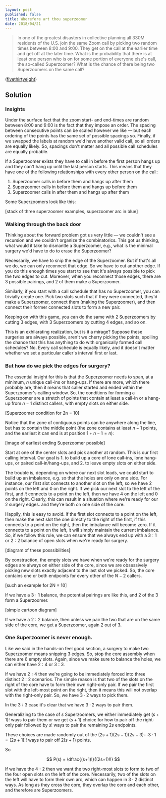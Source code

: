 ```yaml
---
layout: post
published: false
title: Wherefore art thou superzoomer
date: 2018/04/21
---
```


>In one of the greatest disasters in collective planning all 330M residents of the U.S. join the same Zoom call by picking two random times between 8:00 and 9:00. They get on the call at the earlier time and get off at the later time. What is the probability that there is at least one person who is on for some portion of everyone else's call, the so-called Superzoomer? What is the chance of there being two Superzoomers on the same call?

<!--more-->

([fivethirtyeight](https://fivethirtyeight.com/features/can-you-join-the-worlds-biggest-zoom-call/))

## Solution

### Insights

Under the surface fact that the zoom start- and end-times are random between 8:00 and 9:00 is the fact that they impose an order. The spacing between consecutive points can be scaled however we like — but each ordering of the points has the same set of possible spacings so. Finally, if we swapped the labels at random we'd have another valid call, so all orders are equally likely. So, spacings don't matter and all possible call schedules are equally probable.

If a Superzoomer exists they have to call in before the first person hangs up and they can't hang up until the last person starts. This means that they have one of the following relationships with every other person on the call:
1. Superzoomer calls in before them and hangs up after them
2. Superzoomer calls in before them and hangs up before them
3. Superzoomer calls in after them and hangs up after them

Some Superzoomers look like this:

[stack of three superzoomer examples, superzoomer arc in blue]

### Walking through the back door

Thinking about the forward problem got us very little — we couldn't see a recursion and we couldn't organize the combinatorics. This got us thinking, what would it take to dismantle a Superzoomer, e.g., what is the minimal surgery we'd have to do to erase the Superzoomer? 

Necessarily, we have to snip the edge of the Superzoomer. But if that's all we do, we can only reconnect that edge. So we have to cut another edge. If you do this enough times you start to see that it's always possible to pick the two edges to cut. Moreover, when you reconnect those edges, there are $3$ possible pairings, and $2$ of them make a Superzoomer.

Similarly, if you start with a call schedule that has no Superzoomer, you can trivially create one. Pick two slots such that if they were connected, they'd make a Superzoomer, connect them (making the Superzoomer), and then connect their former connected slots to form a new pair. 

Keeping on with this game, you can do the same with $2$ Superzoomers by cutting $3$ edges, with $3$ Superzoomers by cutting $4$ edges, and so on.

This is an exhilarating realization, but is it a mirage? Suppose these surgeries are always possible, aren't we cherry picking the points, spoiling the chance that this has anything to do with organically formed call schedules? No. Every call schedule is equally likely, and it doesn't matter whether we set a particular caller's interval first or last. 

### But how do we pick the edges for surgery?

The essential insight for this is that the Superzoomer needs to span, at a minimum, $n$ unique call-ins or hang-ups. If there are more, which there probably are, then it means that caller started and ended within the Superzoomer's calling window. So, the conditions for forming a Superzoomer are a stretch of points that contain at least a call-in or a hang-up from $n-1$ distinct callers, with empty slots on either side. 

[Superzoomer condition for 2n = 10]

Notice that the zone of contiguous points can be anywhere along the line, but has to contain the middle point (the zone contains at least $n-1$ points, and the earliest it can end is at position $1 + n - 1 = n$):

[image of earliest ending Superzoomer possible]

Start at one of the center slots and pick another at random. This is our first calling interval. Our goal is 1. to build up a core of lone call-ins, lone hang-ups, or paired call-in/hang-ups, and 2. to leave empty slots on either side. 

The trouble is, depending on where our next slot leads, we could start to build up an imbalance, e.g. so that the holes are only on one side. For instance, our first slot connects to another slot on the left, so we have $2$ points on the left and $0$ on the right. If we pick our next slot to the left of the first, and _it_ connects to a point on the left, then we have $4$ on the left and $0$ on the right. Clearly, this can result in a situation where we're ready for our $2$ surgery edges. and they're both on one side of the core. 

Happily, this is easy to avoid. If the first slot connects to a point on the left, then make the next slot the one directly to the right of the first, if this connects to a point on the right, then the imbalance will become zero. If it connects to a point on the left, it will simply maintain the current imbalance. So, if we follow this rule, we can ensure that we always end up with a $3:1$ or $2:2$ balance of open slots when we're ready for surgery.

[diagram of these posssibilities]

By construction, the empty slots we have when we're ready for the surgery edges are always on either side of the core, since we are obsessively picking new slots exactly adjacent to the last slot we picked. So, the core contains one or both endpoints for every other of the $N - 2$ callers. 

[such an example for 2N = 10]

If we have a $3:1$ balance, the potential pairings are like this, and $2$ of the $3$ form a Superzoomer. 

[simple cartoon diagram]

If we have a $2:2$ balance, then unless we pair the two that are on the same side of the core, we get a Superzoomer, again $2$ out of $3$.

### One Superzoomer is never enough.

Like we said in the hands-on feel good section, a surgery to make two Superzoomer means snipping $3$ edges. So, stop the core assembly when there are $6$ empty slots. Again, since we make sure to balance the holes, we can either have $2:4$ or $3:3$. 

If we have $2:4$ then we're going to be immediately forced into three distinct $2:2$ scenarios. The simple reason is that two of the slots on the right of the core have to form their own right-only pair. If we pair the first slot with the left-most point on the right, then it means this will not overlap with the right-only pair. So, we have $3\cdot 2$ ways to pick them. 

In the $3:3$ case it's clear that we have $3\cdot 2$ ways to pair them. 

Generalizing to the case of $s$ Superzoomers, we either immediately get $(s+1)!$ ways to pair them or we get $(s+1)$ choice for how to pair off the right-only pair followed by $s!$ ways to pair the remaining $2s$ endpoints. 

These choices are made randomly out of the $(2s+1)(2s-1)(2s-3)\cdots 3\cdot 1 = (2s+1)!!$ ways to pair off $2(s+1)$ points. 

So 

$$
P(s) = \dfrac{(s+1)!}{(2s+1)!!}
$$

If we have the $4:2$ then we want the two right-most slots to form to two of the four open slots on the left of the core. Necessarily, two of the slots on the left will have to form their own arc, which can happen in $3\cdot 2$ distinct ways. As long as they cross the core, they overlap the core and each other, and therefore are Superzoomers. 

<br>
